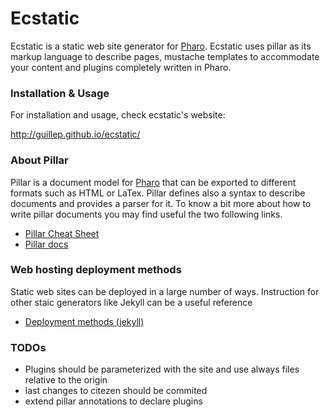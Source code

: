 # Ecstatic
Ecstatic is a static web site generator for [Pharo](http://www.pharo.org). Ecstatic uses pillar as its markup language to describe pages, mustache templates to accommodate your content and plugins completely written in Pharo.

### Installation & Usage

For installation and usage, check ecstatic's website:

http://guillep.github.io/ecstatic/

### About Pillar 

Pillar is a document model for [Pharo](http://www.pharo.org) that can be exported to different formats such as HTML or LaTex. Pillar defines also a syntax to describe documents and provides a parser for it. To know a bit more about how to write pillar documents you may find useful the two following links.

- [Pillar Cheat Sheet](http://www.cheatography.com/benjaminvanryseghem/cheat-sheets/pillar/)
- [Pillar docs](https://ci.inria.fr/pharo-contribution/view/Books/job/EnterprisePharoBook/lastBuild/artifact/PillarChap/Pillar.html)

### Web hosting deployment methods

Static web sites can be deployed in a large number of ways.  Instruction for other staic generators like Jekyll can be a useful reference
- [Deployment methods (jekyll)](http://jekyllrb.com/docs/deployment-methods/)

### TODOs

- Plugins should be parameterized with the site and use always files relative to the origin
- last changes to citezen should be commited
- extend pillar annotations to declare plugins
